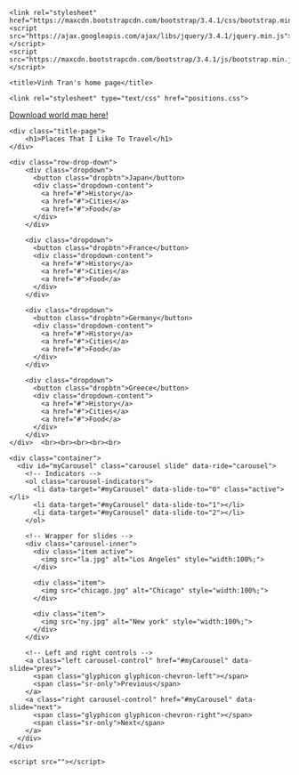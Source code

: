 

<html>
  <head>
    <meta charset="utf-8">
	<meta name="viewport" content="width=device-width, initial-scale=1">
	
	<link rel="stylesheet" href="https://maxcdn.bootstrapcdn.com/bootstrap/3.4.1/css/bootstrap.min.css">
	<script src="https://ajax.googleapis.com/ajax/libs/jquery/3.4.1/jquery.min.js"></script>
    <script src="https://maxcdn.bootstrapcdn.com/bootstrap/3.4.1/js/bootstrap.min.js"></script>
	
    <title>Vinh Tran's home page</title>
	
	<link rel="stylesheet" type="text/css" href="positions.css">
		
  </head>
  <body>
	<div class="download-map">
		<a href="">Download world map here!</a>
	</div>
	
	<div class="title-page">
		<h1>Places That I Like To Travel</h1>
	</div>
	
	<div class="row-drop-down">
		<div class="dropdown">
		  <button class="dropbtn">Japan</button>		  
		  <div class="dropdown-content">
			<a href="#">History</a>
			<a href="#">Cities</a>
			<a href="#">Food</a>
		  </div>
		</div>
		
		<div class="dropdown">
		  <button class="dropbtn">France</button>
		  <div class="dropdown-content">
			<a href="#">History</a>
			<a href="#">Cities</a>
			<a href="#">Food</a>
		  </div>
		</div>
		
		<div class="dropdown">
		  <button class="dropbtn">Germany</button>
		  <div class="dropdown-content">
			<a href="#">History</a>
			<a href="#">Cities</a>
			<a href="#">Food</a>
		  </div>
		</div>
		
		<div class="dropdown">
		  <button class="dropbtn">Greece</button>
		  <div class="dropdown-content">
			<a href="#">History</a>
			<a href="#">Cities</a>
			<a href="#">Food</a>
		  </div>
		</div>
	</div>	<br><br><br><br><br>

<!-------------- Carousel ------------------------------->
	<div class="container"> 
	  <div id="myCarousel" class="carousel slide" data-ride="carousel">
		<!-- Indicators -->
		<ol class="carousel-indicators">
		  <li data-target="#myCarousel" data-slide-to="0" class="active"></li>
		  <li data-target="#myCarousel" data-slide-to="1"></li>
		  <li data-target="#myCarousel" data-slide-to="2"></li>
		</ol>

		<!-- Wrapper for slides -->
		<div class="carousel-inner">
		  <div class="item active">
			<img src="la.jpg" alt="Los Angeles" style="width:100%;">
		  </div>

		  <div class="item">
			<img src="chicago.jpg" alt="Chicago" style="width:100%;">
		  </div>
		
		  <div class="item">
			<img src="ny.jpg" alt="New york" style="width:100%;">
		  </div>
		</div>

		<!-- Left and right controls -->
		<a class="left carousel-control" href="#myCarousel" data-slide="prev">
		  <span class="glyphicon glyphicon-chevron-left"></span>
		  <span class="sr-only">Previous</span>
		</a>
		<a class="right carousel-control" href="#myCarousel" data-slide="next">
		  <span class="glyphicon glyphicon-chevron-right"></span>
		  <span class="sr-only">Next</span>
		</a>
	  </div>
    </div>
<!-------------- End of Carousel ------------------------------->

	
				
	<script src=""></script>
  </body>
</html>
